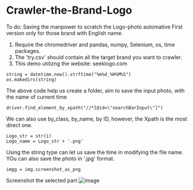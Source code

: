 # Crawler-the-Brand-Logo
To do: Saving the manpower to scratch the Logo-photo automative
First version only for those brand with English name.

1. Require the chromedriver and pandas, numpy, Selenium, os, time packages.
2. The 'try.csv' should contain all the target brand you want to crawler.
3. This demo utilizng the website: seeklogo.com

```
string = datetime.now().strftime("%m%d_%H%M%S") 
os.makedirs(string)
```
The above code help us create a folder, aim to save the input photo, with the name of current time

```
driver.find_element_by_xpath("//*[@id=\"searchBarInput\"]")
```
We can also use by_class, by_name, by ID, however, the Xpath is the most direct one.

```
Logo_str = str(i)
Logo_name = Logo_str + '.png'
```
Using the string type can let us save the time in modifying the file name. YOu can also save the photo in '.jpg' format.

```
imgg = img.screenshot_as_png
```
Screenshot the selected part
![image]("https://github.com/Tonyyengithub/Crawler-the-Brand-Logo/blob/master/0908_155139/%E6%88%AA%E5%9C%96%202020-09-08%20%E4%B8%8B%E5%8D%884.22.01.png")
